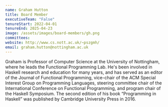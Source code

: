 ```yaml
---
name: Graham Hutton
title: Board Member
executiveTeam: "False"
tenureStart: 2022-04-01
tenureEnd: 2025-04-23
image: /assets/images/board-members/gh.png
committees:
website: http://www.cs.nott.ac.uk/~pszgmh/
email: graham.hutton@nottingham.ac.uk
---
```

Graham is Professor of Computer Science at the University of Nottingham,
where he leads the Functional Programming Lab.  He's been involved in
Haskell research and education for many years, and has served as an
editor of the Journal of Functional Programming, vice-chair of the ACM
Special Interest Group on Programming Languages, steering committee chair
of the International Conference on Functional Programming, and program
chair of the Haskell Symposium.  The second edition of his book “Programming
in Haskell” was published by Cambridge University Press in 2016.

